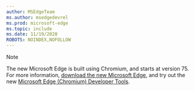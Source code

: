 ```yaml
---
author: MSEdgeTeam
ms.author: msedgedevrel
ms.prod: microsoft-edge
ms.topic: include
ms.date: 11/19/2020
ROBOTS: NOINDEX,NOFOLLOW
---
```

> [!NOTE]
> The new Microsoft Edge is built using Chromium, and starts at version 75.  For more information, [download the new Microsoft Edge][MicrosoftNewEdge], and try out the new [Microsoft Edge (Chromium) Developer Tools][DevtoolsGuideChromium].  

<!-- links -->  

[DevtoolsGuideChromium]: /microsoft-edge/devtools-guide-chromium "Microsoft Edge (Chromium) Developer Tools"  

[MicrosoftNewEdge]: https://www.microsoft.com/edge "Download New Microsoft Edge Browser"  
